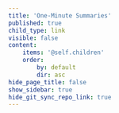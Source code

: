 ```yaml
---
title: 'One-Minute Summaries'
published: true
child_type: link
visible: false
content:
    items: '@self.children'
    order:
        by: default
        dir: asc
hide_page_title: false
show_sidebar: true
hide_git_sync_repo_link: true
---
```



